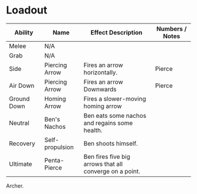 # Loadout

| Ability     | Name            | Effect Description                                      | Numbers / Notes |
| ----------- | --------------- | ------------------------------------------------------- | --------------- |
| Melee       | N/A             |                                                         |                 |
| Grab        | N/A             |                                                         |                 |
| Side        | Piercing Arrow  | Fires an arrow horizontally.                            | Pierce          |
| Air Down    | Piercing Arrow  | Fires an arrow Downwards                                | Pierce          |
| Ground Down | Homing Arrow    | Fires a slower-moving homing arrow                      |                 |
| Neutral     | Ben's Nachos    | Ben eats some nachos and regains some health.           |                 |
| Recovery    | Self-propulsion | Ben shoots himself.                                     |                 |
| Ultimate    | Penta-Pierce    | Ben fires five big arrows that all converge on a point. |                 |
Archer.